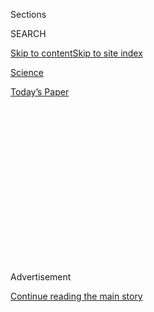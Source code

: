 <div id="app">

<div>

<div>

<div>

<div class="NYTAppHideMasthead css-1q2w90k e1suatyy0">

<div class="section css-ui9rw0 e1suatyy2">

<div class="css-eph4ug er09x8g0">

<div class="css-6n7j50">

</div>

<span class="css-1dv1kvn">Sections</span>

<div class="css-10488qs">

<span class="css-1dv1kvn">SEARCH</span>

</div>

[Skip to content](#site-content)[Skip to site
index](#site-index)

</div>

<div id="masthead-section-label" class="css-1wr3we4 eaxe0e00">

[Science](https://www.nytimes3xbfgragh.onion/section/science)

</div>

<div class="css-10698na e1huz5gh0">

</div>

</div>

<div id="masthead-bar-one" class="section hasLinks css-15hmgas e1csuq9d3">

<div class="css-uqyvli e1csuq9d0">

</div>

<div class="css-1uqjmks e1csuq9d1">

</div>

<div class="css-9e9ivx">

[](https://myaccount.nytimes3xbfgragh.onion/auth/login?response_type=cookie&client_id=vi)

</div>

<div class="css-1bvtpon e1csuq9d2">

[Today’s
Paper](https://www.nytimes3xbfgragh.onion/section/todayspaper)

</div>

</div>

</div>

</div>

<div data-aria-hidden="false">

<div id="site-content" data-role="main">

<div>

<div class="css-1aor85t" style="opacity:0.000000001;z-index:-1;visibility:hidden">

<div class="css-1hqnpie">

<div class="css-epjblv">

<span class="css-17xtcya">[Science](/section/science)</span><span class="css-x15j1o">|</span><span class="css-fwqvlz">The
Romans Called it ‘Alexandrian Glass.’ Where Was It Really
From?</span>

</div>

<div class="css-k008qs">

<div class="css-1iwv8en">

<span class="css-18z7m18"></span>

<div>

</div>

</div>

<span class="css-1n6z4y">https://nyti.ms/3hPJy1J</span>

<div class="css-1705lsu">

<div class="css-4xjgmj">

<div class="css-4skfbu" data-role="toolbar" data-aria-label="Social Media Share buttons, Save button, and Comments Panel with current comment count" data-testid="share-tools">

  - 
  - 
  - 
  - 
    
    <div class="css-6n7j50">
    
    </div>

  - 
  - 

</div>

</div>

</div>

</div>

</div>

</div>

<div id="NYT_TOP_BANNER_REGION" class="css-13pd83m">

</div>

<div id="top-wrapper" class="css-1sy8kpn">

<div id="top-slug" class="css-l9onyx">

Advertisement

</div>

[Continue reading the main
story](#after-top)

<div class="ad top-wrapper" style="text-align:center;height:100%;display:block;min-height:250px">

<div id="top" class="place-ad" data-position="top" data-size-key="top">

</div>

</div>

<div id="after-top">

</div>

</div>

<div>

<div id="sponsor-wrapper" class="css-1hyfx7x">

<div id="sponsor-slug" class="css-19vbshk">

Supported by

</div>

[Continue reading the main
story](#after-sponsor)

<div id="sponsor" class="ad sponsor-wrapper" style="text-align:center;height:100%;display:block">

</div>

<div id="after-sponsor">

</div>

</div>

<div class="css-186x18t">

Trilobites

</div>

<div class="css-1vkm6nb ehdk2mb0">

# The Romans Called it ‘Alexandrian Glass.’ Where Was It Really From?

</div>

Trace quantities of isotopes hint at the true origin of a kind of glass
that was highly prized in the Roman Empire.

<div class="css-79elbk" data-testid="photoviewer-wrapper">

<div class="css-z3e15g" data-testid="photoviewer-wrapper-hidden">

</div>

<div class="css-1a48zt4 ehw59r15" data-testid="photoviewer-children">

![<span class="css-16f3y1r e13ogyst0" data-aria-hidden="true">Glass
receptacles recovered from Egypt dating to the first or second century
A.D., during the Roman
occupation.</span><span class="css-cnj6d5 e1z0qqy90" itemprop="copyrightHolder"><span class="css-1ly73wi e1tej78p0">Credit...</span><span><span>Artokoloro,
via
Alamy</span></span></span>](https://static01.graylady3jvrrxbe.onion/images/2020/08/04/science/30TB-GLASS/30TB-GLASS-articleLarge.jpg?quality=75&auto=webp&disable=upscale)

</div>

</div>

<div class="css-18e8msd">

<div class="css-vp77d3 epjyd6m0">

<div class="css-1baulvz">

By <span class="css-1baulvz last-byline" itemprop="name">Katherine
Kornei</span>

</div>

</div>

  - 
    
    <div class="css-ld3wwf e16638kd2">
    
    July 31,
    2020
    
    </div>

  - 
    
    <div class="css-4xjgmj">
    
    <div class="css-d8bdto" data-role="toolbar" data-aria-label="Social Media Share buttons, Save button, and Comments Panel with current comment count" data-testid="share-tools">
    
      - 
      - 
      - 
      - 
        
        <div class="css-6n7j50">
        
        </div>
    
      - 
      - 
    
    </div>
    
    </div>

</div>

</div>

<div class="section meteredContent css-1r7ky0e" name="articleBody" itemprop="articleBody">

<div class="css-1fanzo5 StoryBodyCompanionColumn">

<div class="css-53u6y8">

Glass was highly valued across the Roman Empire, particularly a
colorless, transparent version that resembled rock crystal. But the
source of this coveted material — known as Alexandrian glass — has long
remained a mystery. Now, by studying trace quantities of the element
hafnium within the glass, researchers have shown that this prized
commodity really did originate in ancient Egypt.

It was during the time of the Roman Empire that drinks and food were
served in glass vessels for the first time on a large scale, said
Patrick Degryse, an archaeometrist at KU Leuven in Belgium, who was not
involved in the new study. “It was on every table,” he said. Glass was
also used in windows and mosaics.

All that glass had to come from somewhere. Between the first and ninth
centuries A.D., Roman glassmakers in coastal regions of Egypt and the
Levant filled furnaces with sand. The enormous slabs of glass they
created tipped the scales at up to nearly 20 tons. That glass was then
broken up and distributed to glass workshops, where it was remelted and
shaped into final products.

But what many people really wanted was colorless glass, so glassmakers
experimented with adding different elements to their batches. Producers
in the Levant are known to have added manganese, which reacts with iron
impurities in sand. The manganese-treated glass still retained a bit of
color, however, said Gry Hoffmann Barfod, a geoscientist at Aarhus
University in Denmark who led the study, which was [published this
month](https://www.nature.com/articles/s41598-020-68089-w) in Scientific
Reports. “It wasn’t perfect,” she said.

</div>

</div>

<div class="css-1fanzo5 StoryBodyCompanionColumn">

<div class="css-53u6y8">

Glassmakers also tried adding antimony, with much better results. “That
made it completely crystal clear,” Dr. Barfod said.

And expensive: A price list issued by the Roman emperor Diocletian in
the early fourth century A.D. refers to this colorless glass as
“Alexandrian” and values it at [nearly double the
price](https://www.cmog.org/article/glass-price-edict-diocletian) of
manganese-treated glass. But the provenance of Alexandrian glass,
despite its name, had never been conclusively pinned to Egypt.

“We have the factories for the manganese-decolorized glass, but we don’t
have them for the Alexandrian glass,” Dr. Barfod said. “It’s been a
mystery that historians have dreamed of solving.”

Motivated by that enigma, Dr. Barfod and her colleagues analyzed 37
fragments of glass [excavated in northern
Jordan](https://projects.au.dk/internationaljerashexcavation/). The
sherds, each no longer than a finger, included Alexandrian glass and
manganese-treated glass from the first through the fourth centuries A.D.
The sample also included other specimens of glass known to have been
produced more recently in either Egypt or the Levant.

The researchers focused on hafnium, a trace element found in the mineral
zircon, a component of sand. They measured the concentration of hafnium
and the ratio of two hafnium isotopes in the sherds.

</div>

</div>

<div class="css-1fanzo5 StoryBodyCompanionColumn">

<div class="css-53u6y8">

Glass forged in different geographic regions had different hafnium
signatures, Dr. Barfod and her collaborators showed. Egyptian glass
consistently contained more hafnium and had lower isotopic ratios than
glass produced in the Levant, the team found.

These differences make sense, Dr. Barfod and her colleagues propose,
because the zircon crystals within sand are inadvertently sorted by
nature.

After being expelled from the mouth of the Nile, sand sweeps east and
north up the coast of the Levant, propelled by water currents. The
zircon crystals within it are heavy, so they tend to settle out early in
the journey on Egyptian beaches. That explains why glass forged in
Egyptian furnaces tends to contain more hafnium than Levantine glass,
the researchers suggest.

When researchers analyzed the sherds of Alexandrian and
manganese-treated glass, they again found distinct differences in
hafnium. The manganese-treated glass had hafnium properties consistent
with being produced in the Levant, as expected. And Alexandrian glass,
the clearest of the clear when it came to transparent glass, chemically
resembled Egyptian glass.

It’s rewarding to finally pin down the provenance of Alexandrian glass,
Dr. Barfod said, adding, “This has been an open question for decades.”

But it’s still a mystery why glasses from Egypt and the Levant exhibit
different ratios of hafnium isotopes. One possibility is that the
zircons containing certain isotopic ratios are bigger, denser, or
bulkier, which affects their movement, Dr. Barfod said. “We don’t know.”

Analyzing the chemistry of Egyptian and Levantine beach sand would be a
logical way of confirming these findings, Dr. Barfod said. “The next
step would obviously be to go out and get sand from both places.”

</div>

</div>

<div>

</div>

</div>

<div>

</div>

<div>

</div>

<div>

</div>

<div>

<div id="bottom-wrapper" class="css-1ede5it">

<div id="bottom-slug" class="css-l9onyx">

Advertisement

</div>

[Continue reading the main
story](#after-bottom)

<div id="bottom" class="ad bottom-wrapper" style="text-align:center;height:100%;display:block;min-height:90px">

</div>

<div id="after-bottom">

</div>

</div>

</div>

</div>

</div>

## Site Index

<div>

</div>

## Site Information Navigation

  - [© <span>2020</span> <span>The New York Times
    Company</span>](https://help.nytimes3xbfgragh.onion/hc/en-us/articles/115014792127-Copyright-notice)

<!-- end list -->

  - [NYTCo](https://www.nytco.com/)
  - [Contact
    Us](https://help.nytimes3xbfgragh.onion/hc/en-us/articles/115015385887-Contact-Us)
  - [Work with us](https://www.nytco.com/careers/)
  - [Advertise](https://nytmediakit.com/)
  - [T Brand Studio](http://www.tbrandstudio.com/)
  - [Your Ad
    Choices](https://www.nytimes3xbfgragh.onion/privacy/cookie-policy#how-do-i-manage-trackers)
  - [Privacy](https://www.nytimes3xbfgragh.onion/privacy)
  - [Terms of
    Service](https://help.nytimes3xbfgragh.onion/hc/en-us/articles/115014893428-Terms-of-service)
  - [Terms of
    Sale](https://help.nytimes3xbfgragh.onion/hc/en-us/articles/115014893968-Terms-of-sale)
  - [Site
    Map](https://spiderbites.nytimes3xbfgragh.onion)
  - [Help](https://help.nytimes3xbfgragh.onion/hc/en-us)
  - [Subscriptions](https://www.nytimes3xbfgragh.onion/subscription?campaignId=37WXW)

</div>

</div>

</div>

</div>
